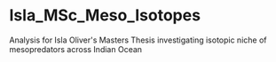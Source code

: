 # Isla_MSc_Meso_Isotopes
Analysis for Isla Oliver's Masters Thesis investigating isotopic niche of mesopredators across Indian Ocean
